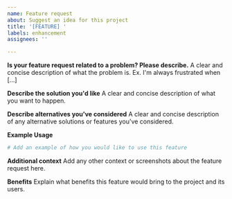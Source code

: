 ```yaml
---
name: Feature request
about: Suggest an idea for this project
title: '[FEATURE] '
labels: enhancement
assignees: ''

---
```


**Is your feature request related to a problem? Please describe.**
A clear and concise description of what the problem is. Ex. I'm always frustrated when [...]

**Describe the solution you'd like**
A clear and concise description of what you want to happen.

**Describe alternatives you've considered**
A clear and concise description of any alternative solutions or features you've considered.

**Example Usage**
```python
# Add an example of how you would like to use this feature
```

**Additional context**
Add any other context or screenshots about the feature request here.

**Benefits**
Explain what benefits this feature would bring to the project and its users. 